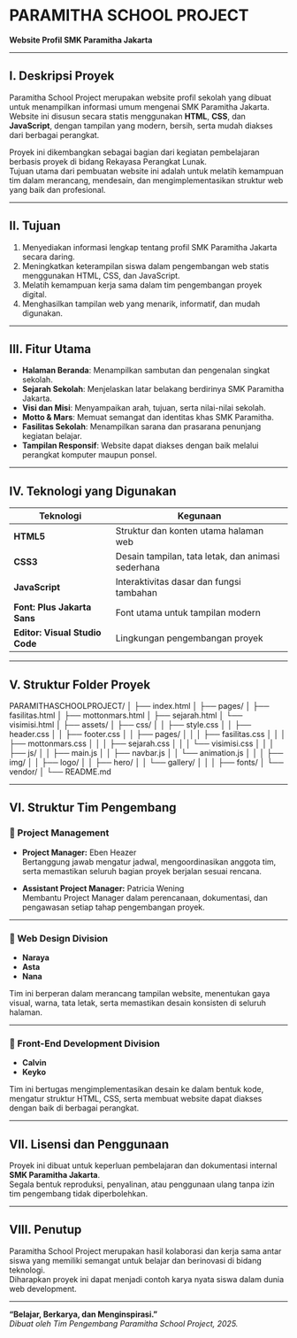 # PARAMITHA SCHOOL PROJECT
**Website Profil SMK Paramitha Jakarta**

---

## I. Deskripsi Proyek

Paramitha School Project merupakan website profil sekolah yang dibuat untuk menampilkan informasi umum mengenai SMK Paramitha Jakarta.  
Website ini disusun secara statis menggunakan **HTML**, **CSS**, dan **JavaScript**, dengan tampilan yang modern, bersih, serta mudah diakses dari berbagai perangkat.

Proyek ini dikembangkan sebagai bagian dari kegiatan pembelajaran berbasis proyek di bidang Rekayasa Perangkat Lunak.  
Tujuan utama dari pembuatan website ini adalah untuk melatih kemampuan tim dalam merancang, mendesain, dan mengimplementasikan struktur web yang baik dan profesional.

---

## II. Tujuan

1. Menyediakan informasi lengkap tentang profil SMK Paramitha Jakarta secara daring.  
2. Meningkatkan keterampilan siswa dalam pengembangan web statis menggunakan HTML, CSS, dan JavaScript.  
3. Melatih kemampuan kerja sama dalam tim pengembangan proyek digital.  
4. Menghasilkan tampilan web yang menarik, informatif, dan mudah digunakan.

---

## III. Fitur Utama

- **Halaman Beranda**: Menampilkan sambutan dan pengenalan singkat sekolah.  
- **Sejarah Sekolah**: Menjelaskan latar belakang berdirinya SMK Paramitha Jakarta.  
- **Visi dan Misi**: Menyampaikan arah, tujuan, serta nilai-nilai sekolah.  
- **Motto & Mars**: Memuat semangat dan identitas khas SMK Paramitha.  
- **Fasilitas Sekolah**: Menampilkan sarana dan prasarana penunjang kegiatan belajar.  
- **Tampilan Responsif**: Website dapat diakses dengan baik melalui perangkat komputer maupun ponsel.

---

## IV. Teknologi yang Digunakan

| Teknologi | Kegunaan |
|------------|-----------|
| **HTML5** | Struktur dan konten utama halaman web |
| **CSS3** | Desain tampilan, tata letak, dan animasi sederhana |
| **JavaScript** | Interaktivitas dasar dan fungsi tambahan |
| **Font: Plus Jakarta Sans** | Font utama untuk tampilan modern |
| **Editor: Visual Studio Code** | Lingkungan pengembangan proyek |

---

## V. Struktur Folder Proyek
PARAMITHASCHOOLPROJECT/
│
├── index.html
│
├── pages/
│ ├── fasilitas.html
│ ├── mottonmars.html
│ ├── sejarah.html
│ └── visimisi.html
│
├── assets/
│ ├── css/
│ │ ├── style.css
│ │ ├── header.css
│ │ ├── footer.css
│ │ ├── pages/
│ │ │ ├── fasilitas.css
│ │ │ ├── mottonmars.css
│ │ │ ├── sejarah.css
│ │ │ └── visimisi.css
│ │
│ ├── js/
│ │ ├── main.js
│ │ ├── navbar.js
│ │ └── animation.js
│ │
│ ├── img/
│ │ ├── logo/
│ │ ├── hero/
│ │ └── gallery/
│ │
│ ├── fonts/
│ └── vendor/
│
└── README.md


---

## VI. Struktur Tim Pengembang

### 🔹 Project Management
- **Project Manager:** Eben Heazer  
  Bertanggung jawab mengatur jadwal, mengoordinasikan anggota tim, serta memastikan seluruh bagian proyek berjalan sesuai rencana.  

- **Assistant Project Manager:** Patricia Wening  
  Membantu Project Manager dalam perencanaan, dokumentasi, dan pengawasan setiap tahap pengembangan proyek.

---

### 🔹 Web Design Division
- **Naraya**  
- **Asta**  
- **Nana**

Tim ini berperan dalam merancang tampilan website, menentukan gaya visual, warna, tata letak, serta memastikan desain konsisten di seluruh halaman.

---

### 🔹 Front-End Development Division
- **Calvin**  
- **Keyko**

Tim ini bertugas mengimplementasikan desain ke dalam bentuk kode, mengatur struktur HTML, CSS, serta membuat website dapat diakses dengan baik di berbagai perangkat.

---

## VII. Lisensi dan Penggunaan

Proyek ini dibuat untuk keperluan pembelajaran dan dokumentasi internal **SMK Paramitha Jakarta**.  
Segala bentuk reproduksi, penyalinan, atau penggunaan ulang tanpa izin tim pengembang tidak diperbolehkan.

---

## VIII. Penutup

Paramitha School Project merupakan hasil kolaborasi dan kerja sama antar siswa yang memiliki semangat untuk belajar dan berinovasi di bidang teknologi.  
Diharapkan proyek ini dapat menjadi contoh karya nyata siswa dalam dunia web development.

---

**“Belajar, Berkarya, dan Menginspirasi.”**  
_Dibuat oleh Tim Pengembang Paramitha School Project, 2025._

